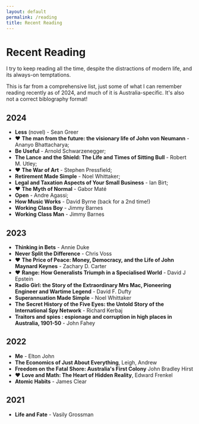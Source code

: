 ```yaml
---
layout: default
permalink: /reading
title: Recent Reading
---
```


# Recent Reading

I try to keep reading all the time, despite the distractions of modern life, and its always-on temptations.

This is far from a comprehensive list, just some of what I can remember reading recently as of 2024, and much of it is Australia-specific. It's also not a correct biblography format!

## 2024

- **Less** (novel) - Sean Greer
- ❤️ **The man from the future: the visionary life of John von Neumann** - Ananyo Bhattacharya;
- **Be Useful** - Arnold Schwarzenegger;
- **The Lance and the Shield: The Life and Times of Sitting Bull** - Robert M. Utley;
- ❤️ **The War of Art** - Stephen Pressfield;
- **Retirement Made Simple** - Noel Whittaker;
- **Legal and Taxation Aspects of Your Small Business** - Ian Birt;
- ❤️ **The Myth of Normal** - Gabor Maté
- **Open** - Andre Agassi;
- **How Music Works** - David Byrne (back for a 2nd time!)
- **Working Class Boy** - Jimmy Barnes
- **Working Class Man** - Jimmy Barnes

## 2023

- **Thinking in Bets** - Annie Duke
- **Never Split the Difference** - Chris Voss
- ❤️ **The Price of Peace: Money, Democracy, and the Life of John Maynard Keynes** - Zachary D. Carter
- ❤️ **Range: How Generalists Triumph in a Specialised World** - David J Epstein
- **Radio Girl: the Story of the Extraordinary Mrs Mac, Pioneering Engineer and Wartime Legend** - David F. Dufty
- **Superannuation Made Simple** - Noel Whittaker
- **The Secret History of the Five Eyes: the Untold Story of the International Spy Network** - Richard Kerbaj
- **Traitors and spies : espionage and corruption in high places in Australia, 1901-50** - John Fahey

## 2022

- **Me** - Elton John
- **The Economics of Just About Everything**, Leigh, Andrew
- **Freedom on the Fatal Shore: Australia's First Colony** John Bradley Hirst
- ❤️ **Love and Math: The Heart of Hidden Reality**, Edward Frenkel
- **Atomic Habits** - James Clear

## 2021

- **Life and Fate** - Vasily Grossman
